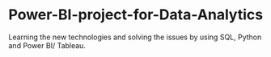 # Power-BI-project-for-Data-Analytics
Learning the new technologies and solving the issues by using SQL, Python and Power BI/ Tableau.
